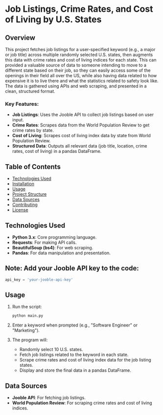 # Job Listings, Crime Rates, and Cost of Living by U.S. States

## Overview
This project fetches job listings for a user-specified keyword (e.g., a major or job title) across multiple randomly selected U.S. states, then augments this data with crime rates and cost of living indices for each state. This can provided a valuable source of data to someone intending to move to a different state based on their job, so they can easily access some of the openings in their field all over the US, while also having data related to how expensive it is to live there and what the statistics related to safety look like. The data is gathered using APIs and web scraping, and presented in a clean, structured format. 

### Key Features:
- **Job Listings**: Uses the Jooble API to collect job listings based on user input.
- **Crime Rates**: Scrapes data from the World Population Review to get crime rates by state.
- **Cost of Living**: Scrapes cost of living index data by state from World Population Review.
- **Structured Data**: Outputs all relevant data (job title, location, crime rates, cost of living) in a pandas DataFrame.

## Table of Contents
- [Technologies Used](#technologies-used)
- [Installation](#installation)
- [Usage](#usage)
- [Project Structure](#project-structure)
- [Data Sources](#data-sources)
- [Contributing](#contributing)
- [License](#license)

## Technologies Used
- **Python 3.x**: Core programming language.
- **Requests**: For making API calls.
- **BeautifulSoup (bs4)**: For web scraping.
- **Pandas**: For data manipulation and presentation.

## Note: Add your Jooble API key to the code:
   ```python
   api_key = 'your-jooble-api-key'
   ```

## Usage
1. Run the script:
   ```bash
   python main.py
   ```

2. Enter a keyword when prompted (e.g., "Software Engineer" or "Marketing").

3. The program will:
   - Randomly select 10 U.S. states.
   - Fetch job listings related to the keyword in each state.
   - Scrape crime rates and cost of living index data for the job listing states.
   - Display and store the final data in a pandas DataFrame.

## Data Sources
- **Jooble API**: For fetching job listings.
- **World Population Review**: For scraping crime rates and cost of living indices.

